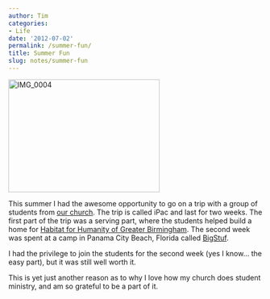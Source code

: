 ```yaml
---
author: Tim
categories:
- Life
date: '2012-07-02'
permalink: /summer-fun/
title: Summer Fun
slug: notes/summer-fun
---
```


<img class="size-medium wp-image-365 alignright" alt="IMG_0004" src="http://timw.co/wp-content/uploads/2012/12/IMG_0004-300x224.jpg" width="300" height="224" />

This summer I had the awesome opportunity to go on a trip with a group of students from [our church][1]. The trip is called iPac and last for two weeks. The first part of the trip was a serving part, where the students helped build a home for [Habitat for Humanity of Greater Birmingham][2]. The second week was spent at a camp in Panama City Beach, Florida called [BigStuf][3].

I had the privilege to join the students for the second week (yes I know&#8230; the easy part), but it was still well worth it.

This is yet just another reason as to why I love how my church does student ministry, and am so grateful to be a part of it.

&nbsp;

 [1]: http://parkerhill.org
 [2]: http://www.habitatbirmingham.org/
 [3]: http://bigstuf.com/
 